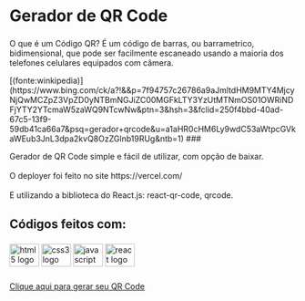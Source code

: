 <h1 align="left">Gerador de QR Code</h1>

###

<p align="left">O que é um Código QR? É um código de barras, ou barrametrico, bidimensional, que pode ser facilmente escaneado usando a maioria dos telefones celulares equipados com câmera.</p>[(fonte:winkipedia)](https://www.bing.com/ck/a?!&&p=7f94757c26786a9aJmltdHM9MTY4MjcyNjQwMCZpZ3VpZD0yNTBmNGJiZC00MGFkLTY3YzUtMTNmOS01OWRiNDFjYTY2YTcmaW5zaWQ9NTcwNw&ptn=3&hsh=3&fclid=250f4bbd-40ad-67c5-13f9-59db41ca66a7&psq=gerador+qrcode&u=a1aHR0cHM6Ly9wdC53aWtpcGVkaWEub3JnL3dpa2kvQ8OzZGlnb19RUg&ntb=1)
###

<p align="left">Gerador de QR Code simple e fácil de utilizar, com opção de baixar.<br><br>O deployer foi feito no site https://vercel.com/<br><br>E utilizando a biblioteca do React.js: react-qr-code, qrcode.</p>

###

<h2 align="left">Códigos feitos com:</h2>

###

<div align="left">
  <img src="https://cdn.jsdelivr.net/gh/devicons/devicon/icons/html5/html5-original.svg" height="40" width="52" alt="html5 logo"  />
  <img src="https://cdn.jsdelivr.net/gh/devicons/devicon/icons/css3/css3-original.svg" height="40" width="52" alt="css3 logo"  />
  <img src="https://cdn.jsdelivr.net/gh/devicons/devicon/icons/javascript/javascript-original.svg" height="40" width="52" alt="javascript logo"  />
  <img src="https://cdn.jsdelivr.net/gh/devicons/devicon/icons/react/react-original.svg" height="40" width="52" alt="react logo"  />
</div>

###

[Clique aqui para gerar seu QR Code](https://gerador-qrcode-gold.vercel.app/)

###
